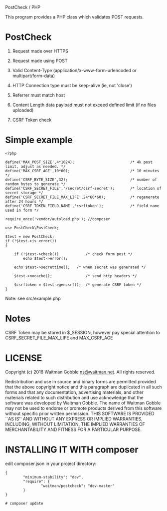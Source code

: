 
PostCheck / PHP

This program provides a PHP class which validates POST requests.


# PostCheck

1) Request made over HTTPS

2) Request made using POST

3) Valid Content-Type (application/x-www-form-urlencoded or multipart/form-data)

4) HTTP Connection type must be keep-alive (ie, not 'close')

5) Referrer must match host

6) Content Length data payload must not exceed defined limit (if no files uploaded)

7) CSRF Token check



# Simple example

```
<?php

define('MAX_POST_SIZE',4*1024);                         /* 4k post limit, adjust as needed. */
define('MAX_CSRF_AGE',10*60);                           /* 10 minutes */
define('CSRF_BYTE_SIZE',32);                            /* number of random bytes to generate */
define('CSRF_SECRET_FILE','/secret/csrf-secret');       /* location of secret storage */
define('CSRF_SECRET_FILE_MAX_LIFE',24*60*60);           /* regenerate after 24 hours */
define('CSRF_TOKEN_FIELD_NAME','csrftoken');            /* field name used in form */

require_once('vendor/autoload.php'); //composer

use PostCheck\PostCheck;

$test = new PostCheck;
if (!$test->is_error())
{
	
	if (!$test->check()) 			/* check form post */
		echo $test->error(); 
	
	echo $test->secrettime();	/* when secret was generated */
	
	$test->nocache();               /* send http headers */

    $csrftoken = $test->gencsrf();  /* generate CSRF token */
}

```

Note: see src/example.php

# Notes

CSRF Token may be stored in $_SESSION, however pay special attention to 
CSRF_SECRET_FILE_MAX_LIFE and MAX_CSRF_AGE



# LICENSE

Copyright (c) 2016 Waitman Gobble <ns@waitman.net>.
All rights reserved.

Redistribution and use in source and binary forms are permitted
provided that the above copyright notice and this paragraph are
duplicated in all such forms and that any documentation,
advertising materials, and other materials related to such
distribution and use acknowledge that the software was developed
by Waitman Gobble. The name of Waitman Gobble may not be used to 
endorse or promote products derived from this software without 
specific prior written permission. THIS SOFTWARE IS PROVIDED ``AS IS'' 
AND WITHOUT ANY EXPRESS OR IMPLIED WARRANTIES, INCLUDING, WITHOUT 
LIMITATION, THE IMPLIED WARRANTIES OF MERCHANTABILITY AND FITNESS 
FOR A PARTICULAR PURPOSE.


# INSTALLING IT WITH composer

edit composer.json in your project directory:
```
{
        "minimum-stability": "dev",
        "require": {
                "waitman/postcheck": "dev-master"
        }
}
```

```
# composer update
```

